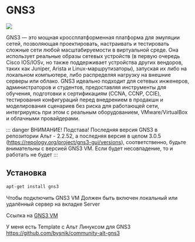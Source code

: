 # GNS3

![](https://i0.wp.com/brianlinkletter.com/wp-content/uploads/2015/07/GNS3-v1x-064.png?fit=833%2C582&ssl=1)

GNS3 — это мощная кроссплатформенная платформа для эмуляции сетей, позволяющая проектировать, настраивать и тестировать сложные сети любой масштабируемости в виртуальной среде. Она использует реальные образы сетевых устройств (в первую очередь Cisco IOS/IOSv, но также поддерживает устройства других вендоров, таких как Juniper, Arista и Linux-маршрутизаторы), запуская их либо на локальном компьютере, либо распределяя нагрузку на внешние серверы или облако. GNS3 идеально подходит для сетевых инженеров, администраторов и студентов, предоставляя инструменты для обучения, подготовки к сертификациям (CCNA, CCNP, CCIE), тестирования конфигураций перед внедрением в продакшн и моделирования сценариев без риска для работающей сети, интегрируясь при этом с реальным оборудованием, VMware/VirtualBox и облачными провайдерами.

::: danger ВНИМАНИЕ! Подстава!
Последняя версия GNS3 в репозитории Альт - 2.2.52, а последняя версия в целом 3.0.5 (https://repology.org/project/gns3-gui/versions), соответственно, будьте внимательны с версией GNS3 VM. Если будет несовпадение, то и работать не будет
:::

## Установка

```bash
apt-get install gns3
```

Чтобы подключить GNS3 VM Должен быть включен локальный или удалённый сервер на вкладке Server

Ссылка на [GNS3 VM](https://github.com/GNS3/gns3-vm/tree/v0.15.0)


У меня есть Template с Альт Линуксом для GNS3 https://github.com/bysnik/community-alt-gns3